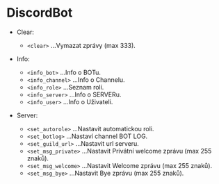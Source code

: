# DiscordBot

* Clear:
   * `<clear>`           ...Vymazat zprávy (max 333).

* Info:
   * `<info_bot>`        ...Info o BOTu.
   * `<info_channel>`    ...Info o Channelu.
   * `<info_role>`       ...Seznam rolí.
   * `<info_server>`     ...Info o SERVERu.
   * `<info_user>`       ...Info o Uživateli.

* Server:
   * `<set_autorole>`    ...Nastavit automatickou roli.
   * `<set_botlog>`      ...Nastaví channel BOT LOG.
   * `<set_guild_url>`   ...Nastavit url serveru.
   * `<set_msg_private>` ...Nastavit Privátní welcome zprávu (max 255 znaků).
   * `<set_msg_welcome>` ...Nastavit Welcome zprávu (max 255 znaků).
   * `<set_msg_bye>`     ...Nastavit Bye zprávu (max 255 znaků).
